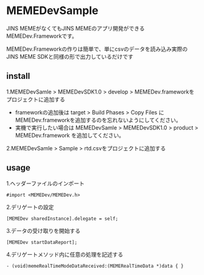 # MEMEDevSample
JINS MEMEがなくてもJINS MEMEのアプリ開発ができるMEMEDev.Frameworkです。

MEMEDev.Frameworkの作りは簡単で、単にcsvのデータを読み込み実際のJINS MEME SDKと同様の形で出力しているだけです

## install
1.MEMEDevSamle > MEMEDevSDK1.0 > develop > MEMEDev.frameworkをプロジェクトに追加する
- frameworkの追加後は target > Build Phases > Copy Files に MEMEDev.frameworkを追加するのを忘れないようにしてください。
- 実機で実行したい場合は MEMEDevSamle > MEMEDevSDK1.0 > product > MEMEDev.framework を追加してください。

2.MEMEDevSamle > Sample > rtd.csvをプロジェクトに追加する

## usage
1.ヘッダーファイルのインポート

`#import <MEMEDev/MEMEDev.h>`

2.デリゲートの設定

`[MEMEDev sharedInstance].delegate = self;`

3.データの受け取りを開始する

`[MEMEDev startDataReport];`

4.デリゲートメソッド内に任意の処理を記述する

`- (void)memeRealTimeModeDataReceived:(MEMERealTimeData *)data { }`
